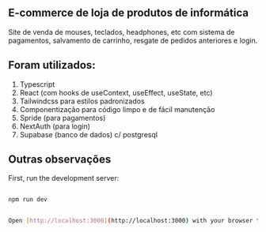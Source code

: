 ## E-commerce de loja de produtos de informática

Site de venda de mouses, teclados, headphones, etc com sistema de pagamentos, salvamento de carrinho, resgate de pedidos anteriores e login.

## Foram utilizados:
1) Typescript
2) React (com hooks de useContext, useEffect, useState, etc)
5) Tailwindcss para estilos padronizados
6) Componentização para código limpo e de fácil manutenção
7) Spride (para pagamentos)
8) NextAuth (para login)
9) Supabase (banco de dados) c/ postgresql

## Outras observações

First, run the development server:

```bash

npm run dev


Open [http://localhost:3000](http://localhost:3000) with your browser to see the result.

```

<!-- IMPLEMENTAR
 1) Exclusão de pedido -->
